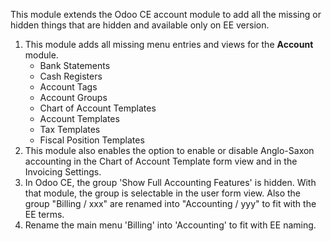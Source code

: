 This module extends the Odoo CE account module to add all the missing or
hidden things that are hidden and available only on EE version.

1)  This module adds all missing menu entries and views for the
    **Account** module.
    - Bank Statements
    - Cash Registers
    - Account Tags
    - Account Groups
    - Chart of Account Templates
    - Account Templates
    - Tax Templates
    - Fiscal Position Templates
2)  This module also enables the option to enable or disable Anglo-Saxon
    accounting in the Chart of Account Template form view and in the
    Invoicing Settings.
3)  In Odoo CE, the group 'Show Full Accounting Features' is hidden.
    With that module, the group is selectable in the user form view.
    Also the group "Billing / xxx" are renamed into "Accounting / yyy"
    to fit with the EE terms.
4)  Rename the main menu 'Billing' into 'Accounting' to fit with EE
    naming.
